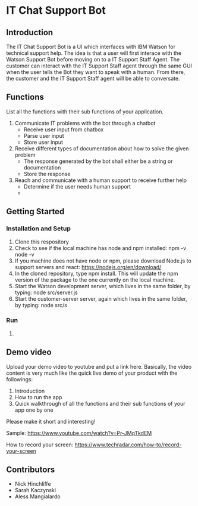 # IT Chat Support Bot

## Introduction

The IT Chat Support Bot is a UI which interfaces with IBM Watson for technical support help. The idea is that a user will first interace with the Watson Support Bot before moving on to a IT Support Staff Agent. The customer can interact with the IT Support Staff agent through the same GUI when the user tells the Bot they want to speak with a human. From there, the customer and the IT Support Staff agent will be able to conversate.

## Functions
List all the functions with their sub functions of your application.
1. Communicate IT problems with the bot through a chatbot
	* Receive user input from chatbox
	* Parse user input
	* Store user input
2. Receive different types of documentation about how to solve the given problem
	* The response generated by the bot shall either be a string or documentation
	* Store the response
3. Reach and communicate with a human support to receive further help
	* Determine if the user needs human support
	* 

## Getting Started
### Installation and Setup
1. Clone this respository
2. Check to see if the local machine has node and npm installed:
	npm -v
	node -v
3. If you machine does not have node or npm, please download Node.js to support servers and react: https://nodejs.org/en/download/
4. In the cloned repository, type npm install. This will update the npm version of the package to the one currently on the local machine.
5. Start the Watson development server, which lives in the same folder, by typing: node src/server.js
6. Start the customer-server server, again which lives in the same folder, by typing: node src/s



### Run
1. 

## Demo video

Upload your demo video to youtube and put a link here. Basically, the video content is very much like the quick live demo of your product with the followings:
1. Introduction
2. How to run the app
3. Quick walkthrough of all the functions and their sub functions of your app one by one

Please make it short and interesting!

Sample: https://www.youtube.com/watch?v=Pr-JMqTkdEM

How to record your screen: https://www.techradar.com/how-to/record-your-screen

## Contributors

* Nick Hinchliffe
* Sarah Kaczynski
* Aless Mangialardo

